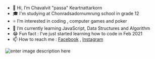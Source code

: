 - 👋 Hi, I’m Chavalvit "passa" Keartnattarkorn
- 🎓 I'm studying at Chonradsadornumrung school in grade 12
- ⭐ I’m interested in coding , computer games and poker
- 🚀 I’m currently learning JavaScript, Data Structures and Algorithm
- 😂 Fun fact : I've just started learning how to code in Feb 2021
- 📫 How to reach me : [Facebook](https://www.facebook.com/Chavalvit) , [Instagram](https://www.instagram.com/chavalvit.k/)


![enter image description here](https://media4.giphy.com/media/xUA7bdpLxQhsSQdyog/giphy.gif?cid=790b76113bf5f683f1eca6ef9015eb2f9b26d59b37940aa2&rid=giphy.gif&ct=g)
